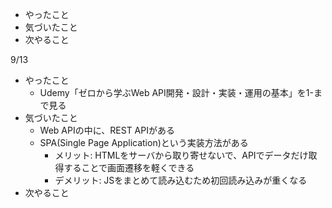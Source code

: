 - やったこと
- 気づいたこと
- 次やること

9/13
- やったこと
  - Udemy「ゼロから学ぶWeb API開発・設計・実装・運用の基本」を1-まで見る
- 気づいたこと
  - Web APIの中に、REST APIがある
  - SPA(Single Page Application)という実装方法がある
    - メリット: HTMLをサーバから取り寄せないで、APIでデータだけ取得することで画面遷移を軽くできる
    - デメリット: JSをまとめて読み込むため初回読み込みが重くなる
- 次やること
